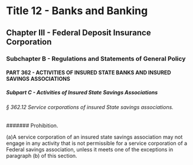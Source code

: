 
# Title 12 - Banks and Banking
## Chapter III - Federal Deposit Insurance Corporation
### Subchapter B - Regulations and Statements of General Policy
#### PART 362 - ACTIVITIES OF INSURED STATE BANKS AND INSURED SAVINGS ASSOCIATIONS
##### Subpart C - Activities of Insured State Savings Associations
###### § 362.12 Service corporations of insured State savings associations.
####### Prohibition.

(a)A service corporation of an insured state savings association may not engage in any activity that is not permissible for a service corporation of a Federal savings association, unless it meets one of the exceptions in paragraph (b) of this section.
